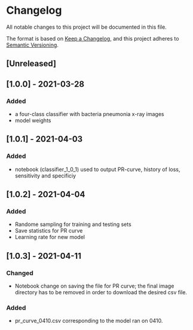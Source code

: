# Changelog
All notable changes to this project will be documented in this file.

The format is based on [Keep a Changelog](https://keepachangelog.com/en/1.0.0/),
and this project adheres to [Semantic Versioning](https://semver.org/spec/v2.0.0.html).

## [Unreleased]

## [1.0.0] - 2021-03-28
### Added
- a four-class classifier with bacteria pneumonia x-ray images
- model weights

## [1.0.1] - 2021-04-03
### Added
- notebook (classifier_1_0_1) used to output PR-curve, history of loss, sensitivity and specificiy

## [1.0.2] - 2021-04-04
### Added
- Randome sampling for training and testing sets
- Save statistics for PR curve
- Learning rate for new model

## [1.0.3] - 2021-04-11
### Changed
- Notebook change on saving the file for PR curve; the final image directory has to be removed in order to download the desired csv file.
### Added
- pr_curve_0410.csv corresponding to the model ran on 0410.
